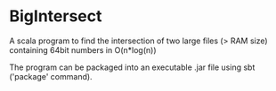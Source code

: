 # BigIntersect
A scala program to find the intersection of two large files (> RAM size) containing 64bit numbers in O(n*log(n))

The program can be packaged into an executable .jar file using sbt ('package' command).

